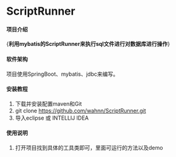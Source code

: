 # ScriptRunner

#### 项目介绍
{**利用mybatis的ScriptRunner来执行sql文件进行对数据库进行操作**}


#### 软件架构
项目使用SpringBoot、mybatis、jdbc来编写。


#### 安装教程

1. 下载并安装配置maven和Git
2. git clone https://github.com/wahnn/ScriptRunner.git
3. 导入eclipse 或 INTELLIJ IDEA

#### 使用说明

1. 打开项目找到具体的工具类即可，里面可运行的方法以及demo



 
